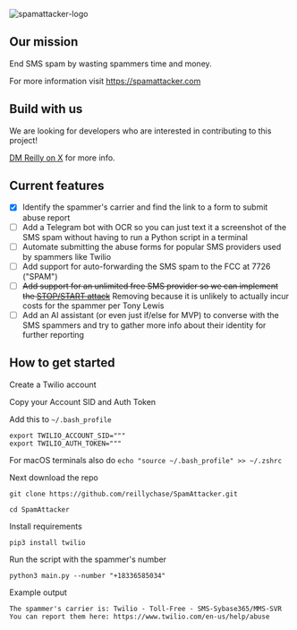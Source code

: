 ![spamattacker-logo](https://github.com/reillychase/SpamAttacker/assets/17455708/462faebc-c78b-460c-b687-a7ce6247fabf)
## Our mission
End SMS spam by wasting spammers time and money. 

For more information visit https://spamattacker.com

## Build with us
We are looking for developers who are interested in contributing to this project!

[DM Reilly on X](https://x.com/_rchase_/) for more info.

## Current features

- [x] Identify the spammer's carrier and find the link to a form to submit abuse report
- [ ] Add a Telegram bot with OCR so you can just text it a screenshot of the SMS spam without having to run a Python script in a terminal
- [ ] Automate submitting the abuse forms for popular SMS providers used by spammers like Twilio
- [ ] Add support for auto-forwarding the SMS spam to the FCC at 7726 ("SPAM")
- [ ] ~~Add support for an unlimited free SMS provider so we can implement the [STOP/START attack](https://x.com/_rchase_/status/1761165629724246368?s=20)~~ Removing because it is unlikely to actually incur costs for the spammer per Tony Lewis
- [ ] Add an AI assistant (or even just if/else for MVP) to converse with the SMS spammers and try to gather more info about their identity for further reporting

## How to get started
Create a Twilio account

Copy your Account SID and Auth Token

Add this to ``` ~/.bash_profile ```
```
export TWILIO_ACCOUNT_SID="""
export TWILIO_AUTH_TOKEN="""
```


For macOS terminals also do ```echo "source ~/.bash_profile" >> ~/.zshrc```

Next download the repo
```
git clone https://github.com/reillychase/SpamAttacker.git
```
```
cd SpamAttacker
```
Install requirements
```
pip3 install twilio
```
Run the script with the spammer's number
```
python3 main.py --number "+18336585034"
```
Example output
```
The spammer's carrier is: Twilio - Toll-Free - SMS-Sybase365/MMS-SVR
You can report them here: https://www.twilio.com/en-us/help/abuse
```



